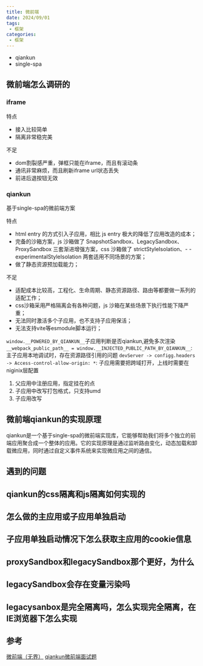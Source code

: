 ```yaml
---
title: 微前端
date: 2024/09/01
tags:
 - 框架
categories:
 - 框架
---
```


- qiankun
- single-spa

## 微前端怎么调研的

### iframe

特点

- 接入比较简单
- 隔离非常稳完美

不足

- dom割裂感严重，弹框只能在iframe，而且有滚动条
- 通讯非常麻烦，而且刷新iframe url状态丢失
- 前进后退按钮无效

### qiankun

基于single-spa的微前端方案

特点

- html entry 的方式引入子应用，相比 js entry 极大的降低了应用改造的成本；
- 完备的沙箱方案，js 沙箱做了 SnapshotSandbox、LegacySandbox、ProxySandbox 三套渐进增强方案，css 沙箱做了 strictStyleIsolation、- - experimentalStyleIsolation 两套适用不同场景的方案；
- 做了静态资源预加载能力；

不足

- 适配成本比较高，工程化、生命周期、静态资源路径、路由等都要做一系列的适配工作；
- css沙箱采用严格隔离会有各种问题，js 沙箱在某些场景下执行性能下降严重；
- 无法同时激活多个子应用，也不支持子应用保活；
- 无法支持vite等esmodule脚本运行；

`window.__POWERED_BY_QIANKUN__`子应用判断是否qiankun,避免多次渲染
`__webpack_public_path__ = window.__INJECTED_PUBLIC_PATH_BY_QIANKUN__`:主子应用本地调试时，存在资源路径引用的问题
`devServer -> configg.headers -> Access-control-allow-origin: *`: 子应用需要把跨域打开，上线时需要在niginix层配置

1. 父应用中注册应用，指定挂在的点
2. 子应用中改写打包格式，只支持umd
3. 子应用改写


## 微前端qiankun的实现原理

qiankun是一个基于single-spa的微前端实现库，它能够帮助我们将多个独立的前端应用聚合成一个整体的应用。它的实现原理是通过监听路由变化，动态加载和卸载微应用，同时通过自定义事件系统来实现微应用之间的通信。

## 遇到的问题

## qiankun的css隔离和js隔离如何实现的

## 怎么做的主应用或子应用单独启动

## 子应用单独启动情况下怎么获取主应用的cookie信息

## proxySandbox和legacySandbox那个更好，为什么

## legacySandbox会存在变量污染吗

## legacysanbox是完全隔离吗，怎么实现完全隔离，在IE浏览器下怎么实现

## 参考

[微前端（无界）](https://juejin.cn/post/7212603829572911159?searchId=202409011729186123E565ABF9E29D14D2)
[qiankun微前端面试题](https://juejin.cn/post/7339417495566696511?searchId=202409012257009CFA4BE18AC675B9FA5C)
